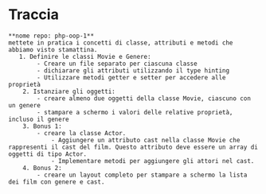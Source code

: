 # **Traccia**
    **nome repo: php-oop-1**
    mettete in pratica i concetti di classe, attributi e metodi che abbiamo visto stamattina.
       1. Definire le classi Movie e Genere:
            - Creare un file separato per ciascuna classe
            - dichiarare gli attributi utilizzando il type hinting
            - Utilizzare metodi getter e setter per accedere alle proprietà
        2. Istanziare gli oggetti:
            - creare almeno due oggetti della classe Movie, ciascuno con un genere
            - stampare a schermo i valori delle relative proprietà, incluso il genere
        3. Bonus 1:
            - creare la classe Actor.
                - Aggiungere un attributo cast nella classe Movie che rappresenti il cast del film. Questo attributo deve essere un array di oggetti di tipo Actor.
                - Implementare metodi per aggiungere gli attori nel cast.
        4. Bonus 2:
            - creare un layout completo per stampare a schermo la lista dei film con genere e cast.